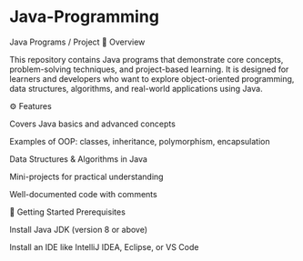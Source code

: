 # Java-Programming
Java Programs / Project
📌 Overview

This repository contains Java programs that demonstrate core concepts, problem-solving techniques, and project-based learning.
It is designed for learners and developers who want to explore object-oriented programming, data structures, algorithms, and real-world applications using Java.

⚙️ Features

Covers Java basics and advanced concepts

Examples of OOP: classes, inheritance, polymorphism, encapsulation

Data Structures & Algorithms in Java

Mini-projects for practical understanding

Well-documented code with comments

🚀 Getting Started
Prerequisites

Install Java JDK
 (version 8 or above)

Install an IDE like IntelliJ IDEA, Eclipse, or VS Code
